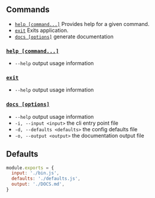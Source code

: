 <!-- THIS FILE IS GENERATED -->

## Commands

- <a href="#help">`help [command...]`</a> Provides help for a given command.
- <a href="#exit">`exit`</a> Exits application.
- <a href="#docs">`docs [options]`</a> generate documentation

### <a href="#help">`help [command...]`</a>

- `--help` output usage information

### <a href="#exit">`exit`</a>

- `--help` output usage information

### <a href="#docs">`docs [options]`</a>

- `--help` output usage information
- `-i, --input <input>` the cli entry point file
- `-d, --defaults <defaults>` the config defaults file
- `-o, --output <output>` the documentation output file

## Defaults

```js
module.exports = {
  input: './bin.js',
  defaults: './defaults.js',
  output: './DOCS.md',
}
```
